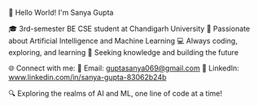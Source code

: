 👋 Hello World! I'm Sanya Gupta

🎓 3rd-semester BE CSE student at Chandigarh University
🤖 Passionate about Artificial Intelligence and Machine Learning
💻 Always coding, exploring, and learning
🌟 Seeking knowledge and building the future

🌐 Connect with me:
📧 Email: guptasanya069@gmail.com
🔗 LinkedIn: www.linkedin.com/in/sanya-gupta-83062b24b

🔍 Exploring the realms of AI and ML, one line of code at a time!

<!---
sanz2105/sanz2105 is a ✨ special ✨ repository because its `README.md` (this file) appears on your GitHub profile.
You can click the Preview link to take a look at your changes.
--->
